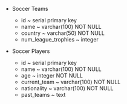 - Soccer Teams
	- id ~ serial primary key
	- name ~ varchar(100) NOT NULL
	- country ~ varchar(50) NOT NULL
	- num_league_trophies ~ integer

- Soccer Players
	- id ~ serial primary key
	- name ~ varchar(100) NOT NULL
	- age ~ integer NOT NULL
	- current_team ~ varchar(100) NOT NULL
	- nationality ~ varchar(100) NOT NULL
	- past_teams ~ text